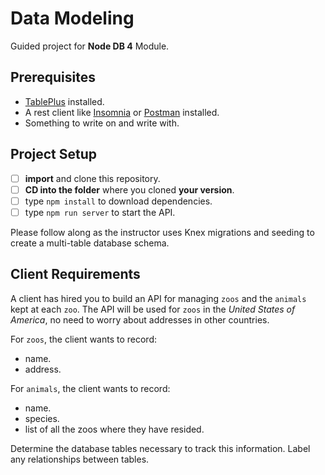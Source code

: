 # Data Modeling

Guided project for **Node DB 4** Module.

## Prerequisites

- [TablePlus](https://tableplus.com) installed.
- A rest client like [Insomnia](https://insomnia.rest/download/) or [Postman](https://www.getpostman.com/downloads/) installed.
- Something to write on and write with.

## Project Setup

- [ ] **import** and clone this repository.
- [ ] **CD into the folder** where you cloned **your version**.
- [ ] type `npm install` to download dependencies.
- [ ] type `npm run server` to start the API.

Please follow along as the instructor uses Knex migrations and seeding to create a multi-table database schema.

## Client Requirements

A client has hired you to build an API for managing `zoos` and the `animals` kept at each `zoo`. The API will be used for `zoos` in the _United States of America_, no need to worry about addresses in other countries.

For `zoos`, the client wants to record:

- name.
- address.

For `animals`, the client wants to record:

- name.
- species.
- list of all the zoos where they have resided.

Determine the database tables necessary to track this information. Label any relationships between tables.
